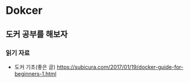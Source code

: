 # Dokcer
도커 공부를 해보자
---
### 읽기 자료
+ 도커 기초(좋은 글) 
https://subicura.com/2017/01/19/docker-guide-for-beginners-1.html
